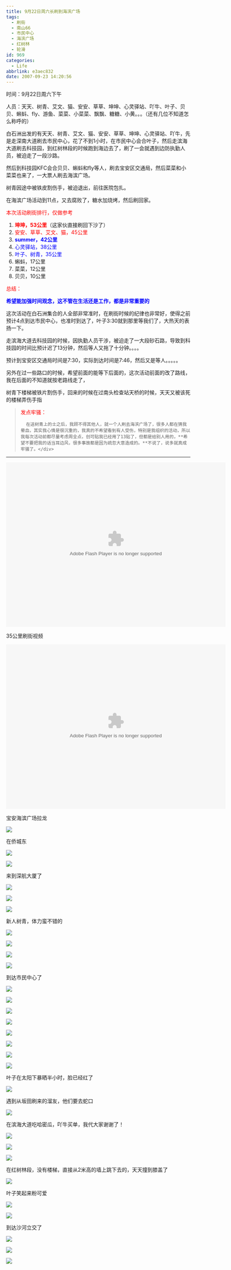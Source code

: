 ```yaml
---
title: 9月22日周六长刷到海滨广场
tags:
  - 刷街
  - 南山66
  - 市民中心
  - 海滨广场
  - 红树林
  - 轮滑
id: 969
categories:
  - Life
abbrlink: e3aec832
date: 2007-09-23 14:20:56
---
```


时间：9月22日周六下午

人员：天天、树青、艾文、猫、安安、草草、坤坤、心灵驿站、吖牛、叶子、贝贝、蝌蚪、fly、游鱼、菜菜、小菜菜、飘飘、糖糖、小黄。。。（还有几位不知道怎么称呼的）

白石洲出发的有天天、树青、艾文、猫、安安、草草、坤坤、心灵驿站、吖牛，先是走深南大道刷去市民中心，花了不到1小时，在市民中心会合叶子，然后走滨海大道刷去科技园，到红树林段的时候跑到海边去了，刷了一会就遇到边防执勤人员，被迫走了一段沙路。

然后到科技园KFC会合贝贝、蝌蚪和fly等人，刷去宝安区交通局，然后菜菜和小菜菜也来了，一大票人刷去海滨广场。

树青因途中被铁皮割伤手，被迫退出，前往医院包扎。

在海滨广场活动到11点，又去腐败了，糖水加烧烤，然后刷回家。

<font color="red">本次活动刷街排行，仅做参考</font>

1.  <font color="red">**坤坤，53公里**</font>（这家伙直接刷回下沙了）
2.  <font color="red">安安、草草、艾文、猫，45公里</font>
3.  <font color="blue">**summer，42公里**</font>
4.  <font color="blue">心灵驿站，38公里</font>
5.  <font color="blue">叶子、树青，35公里</font>
6.  蝌蚪，17公里
7.  菜菜，12公里
8.  贝贝，10公里
<!--more-->
<font color="red">总结：</font>

**<font color="blue">希望能加强时间观念，这不管在生活还是工作，都是非常重要的</font>**

这次活动在白石洲集合的人全部非常准时，在刷街时候的纪律也非常好，使得之前预计4点到达市民中心，也准时到达了，叶子3:30就到那里等我们了，大热天的表扬一下。

走滨海大道去科技园的时候，因执勤人员干涉，被迫走了一大段砂石路，导致到科技园的时间比预计迟了13分钟，然后等人又拖了十分钟。。。。

预计到宝安区交通局时间是7:30，实际到达时间是7:46，然后又是等人。。。。。

另外在过一些路口的时候，希望前面的能等下后面的，这次活动前面的改了路线，我在后面的不知道就按老路线走了，

树青下楼梯被铁片割伤手，回来的时候在过南头检查站天桥的时候，天天又被该死的楼梯弄伤手指

> <div class="quote">
> 		<font color="red">发点牢骚：</font>
> 
> 		在送树青上的士之后，我顾不得其他人，就一个人刷去海滨广场了，很多人都在猜我晕血，其实我心情是很沉重的，我真的不希望看到有人受伤，特别是我组织的活动，所以我每次活动前都尽量考虑周全点，创可贴我已经用了13贴了，但都是给别人用的，**希望不要把我的话当耳边风，很多事故都是因为疏忽大意造成的。**不说了，说多就真成牢骚了。</div>

-------------------------------------------------------------------------

<object classid="clsid:D27CDB6E-AE6D-11cf-96B8-444553540000" codebase="http://download.macromedia.com/pub/shockwave/cabs/flash/swflash.cab#version=6,0,29,0" height="450" width="600"><param name="movie" value="http://www.56.com/n_v48_/c30_/0_/25_/ruller66_/zhajm_119056269632_/1274000_/0_/19284094.swf" /><param name="quality" value="high" /><param name="play" value="true" /><embed height="450" play="true" pluginspage="http://www.macromedia.com/go/getflashplayer" quality="high" src="http://www.56.com/n_v48_/c30_/0_/25_/ruller66_/zhajm_119056269632_/1274000_/0_/19284094.swf" type="application/x-shockwave-flash" width="600"></embed></object>

35公里刷街视频

<object classid="clsid:D27CDB6E-AE6D-11cf-96B8-444553540000" codebase="http://download.macromedia.com/pub/shockwave/cabs/flash/swflash.cab#version=6,0,29,0" height="450" width="600"><param name="movie" value="http://www.56.com/n_v48_/c30_/16_/24_/ruller66_/zhajm_119056341689_/368000_/0_/19284573.swf" /><param name="quality" value="high" /><param name="play" value="true" /><embed height="450" play="true" pluginspage="http://www.macromedia.com/go/getflashplayer" quality="high" src="http://www.56.com/n_v48_/c30_/16_/24_/ruller66_/zhajm_119056341689_/368000_/0_/19284573.swf" type="application/x-shockwave-flash" width="600"></embed></object>

宝安海滨广场拉龙

![](/images/2007/09/23_171001_13022.jpg)

在侨城东

![](/images/2007/09/23_171042_13023.jpg)

![](/images/2007/09/23_171051_13024.jpg)

来到深航大厦了

![](/images/2007/09/23_171107_13025.jpg)

![](/images/2007/09/23_171114_13026.jpg)

![](/images/2007/09/23_171120_13027.jpg)

新人树青，体力蛮不错的

![](/images/2007/09/23_171141_13028.jpg)

![](/images/2007/09/23_171153_13029.jpg)

![](/images/2007/09/23_171202_13030.jpg)

![](/images/2007/09/23_171209_13031.jpg)

到达市民中心了

![](/images/2007/09/23_171225_13032.jpg)

![](/images/2007/09/23_171231_13033.jpg)

![](/images/2007/09/23_171239_13034.jpg)

![](/images/2007/09/23_171246_13035.jpg)

![](/images/2007/09/23_171253_13036.jpg)

![](/images/2007/09/23_171300_13037.jpg)

![](/images/2007/09/23_171316_13038.jpg)

![](/images/2007/09/23_171324_13039.jpg)

叶子在太阳下暴晒半小时，脸已经红了

![](/images/2007/09/23_171333_13040.jpg)

遇到从坂田刷来的溜友，他们要去蛇口

![](/images/2007/09/23_171417_13041.jpg)

在滨海大道吃哈密瓜，吖牛买单，我代大家谢谢了！

![](/images/2007/09/23_171516_13042.jpg)

![](/images/2007/09/23_171523_13043.jpg)

![](/images/2007/09/23_171530_12774.jpg)

在红树林段，没有楼梯，直接从2米高的墙上跳下去的，天天撞到膝盖了

![](/images/2007/09/23_171630_13044.jpg)

叶子笑起来粉可爱

![](/images/2007/09/23_171649_13045.jpg)

![](/images/2007/09/23_171656_13046.jpg)

到达沙河立交了

![](/images/2007/09/23_171717_13047.jpg)

![](/images/2007/09/23_171724_13048.jpg)

![](/images/2007/09/23_171732_13049.jpg)